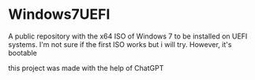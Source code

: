 # Windows7UEFI
A public repository with the x64 ISO of Windows 7 to be installed on UEFI systems. I'm not sure if the first ISO works but i will try. However, it's bootable

this project was made with the help of ChatGPT
